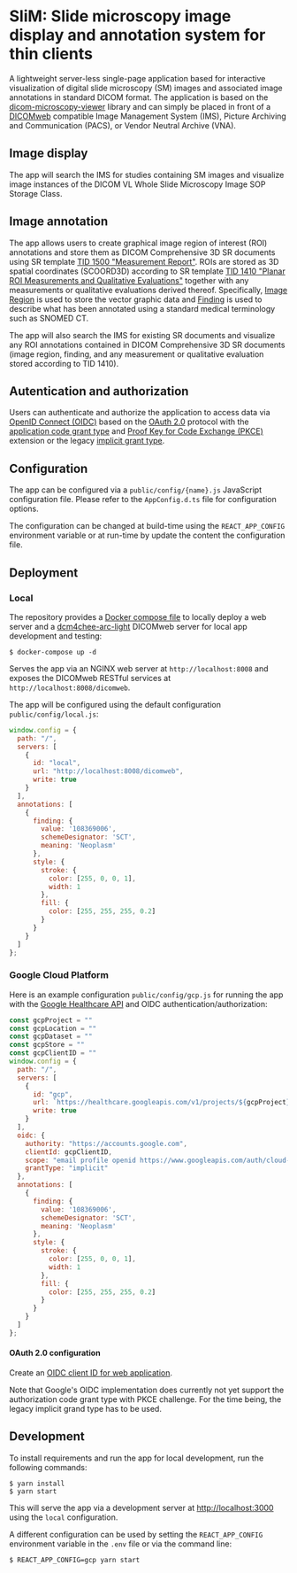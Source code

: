 # SliM: Slide microscopy image display and annotation system for thin clients

A lightweight server-less single-page application based for interactive visualization of digital slide microscopy (SM) images and associated image annotations in standard DICOM format.
The application is based on the [dicom-microscopy-viewer](https://github.com/MGHComputationalPathology/dicom-microscopy-viewer) library and can simply be placed in front of a [DICOMweb](https://www.dicomstandard.org/dicomweb/) compatible Image Management System (IMS), Picture Archiving and Communication (PACS), or Vendor Neutral Archive (VNA).

## Image display

The app will search the IMS for studies containing SM images and visualize image instances of the DICOM VL Whole Slide Microscopy Image SOP Storage Class.

## Image annotation

The app allows users to create graphical image region of interest (ROI) annotations and store them as DICOM Comprehensive 3D SR documents using SR template [TID 1500 "Measurement Report"](http://dicom.nema.org/medical/dicom/current/output/chtml/part16/chapter_A.html#sect_TID_1500).
ROIs are stored as 3D spatial coordinates (SCOORD3D) according to SR template [TID 1410 "Planar ROI Measurements and Qualitative Evaluations"](http://dicom.nema.org/medical/dicom/current/output/chtml/part16/chapter_A.html#sect_TID_1410) together with any measurements or qualitative evaluations derived thereof.
Specifically, [Image Region](http://dicom.nema.org/medical/dicom/current/output/chtml/part16/chapter_A.html#para_b68aa0a9-d0b1-475c-9630-fbbd48dc581d) is used to store the vector graphic data and [Finding](http://dicom.nema.org/medical/dicom/current/output/chtml/part16/chapter_A.html#para_c4ac1cac-ee86-4a86-865a-8137ebe1bd95) is used to describe what has been annotated using a standard medical terminology such as SNOMED CT.

The app will also search the IMS for existing SR documents and visualize any ROI annotations contained in DICOM Comprehensive 3D SR documents (image region, finding, and any measurement or qualitative evaluation stored according to TID 1410).

## Autentication and authorization

Users can authenticate and authorize the application to access data via [OpenID Connect (OIDC)](https://openid.net/connect/) based on the [OAuth 2.0](https://oauth.net/2/) protocol with the [application code grant type](https://oauth.net/2/grant-types/authorization-code/) and [Proof Key for Code Exchange (PKCE)](https://oauth.net/2/pkce/) extension or the legacy [implicit grant type](https://oauth.net/2/grant-types/implicit/).

## Configuration

The app can be configured via a `public/config/{name}.js` JavaScript configuration file.
Please refer to the `AppConfig.d.ts` file for configuration options.

The configuration can be changed at build-time using the `REACT_APP_CONFIG` environment variable or at run-time by update the content the configuration file.

## Deployment

### Local

The repository provides a [Docker compose file](https://docs.docker.com/compose/compose-file/) to locally deploy a web server and a [dcm4chee-arc-light](https://github.com/dcm4che/dcm4chee-arc-light) DICOMweb server for local app development and testing:

    $ docker-compose up -d

Serves the app via an NGINX web server at `http://localhost:8008` and exposes the DICOMweb RESTful services at `http://localhost:8008/dicomweb`.

The app will be configured using the default configuration `public/config/local.js`:

```js
window.config = {
  path: "/",
  servers: [
    {
      id: "local",
      url: "http://localhost:8008/dicomweb",
      write: true
    }
  ],
  annotations: [
    {
      finding: {
        value: '108369006',
        schemeDesignator: 'SCT',
        meaning: 'Neoplasm'
      },
      style: {
        stroke: {
          color: [255, 0, 0, 1],
          width: 1
        },
        fill: {
          color: [255, 255, 255, 0.2]
        }
      }
    }
  ]
};
```


### Google Cloud Platform

Here is an example configuration `public/config/gcp.js` for running the app with the [Google Healthcare API](https://cloud.google.com/healthcare) and OIDC authentication/authorization:

```js
const gcpProject = ""
const gcpLocation = ""
const gcpDataset = ""
const gcpStore = ""
const gcpClientID = ""
window.config = {
  path: "/",
  servers: [
    {
      id: "gcp",
      url: `https://healthcare.googleapis.com/v1/projects/${gcpProject}/locations/${gcpLocation}/datasets/${gcpDataset}/dicomStores/${gcpStore}/dicomWeb`,
      write: true
    }
  ],
  oidc: {
    authority: "https://accounts.google.com",
    clientId: gcpClientID,
    scope: "email profile openid https://www.googleapis.com/auth/cloud-healthcare",
    grantType: "implicit"
  },
  annotations: [
    {
      finding: {
        value: '108369006',
        schemeDesignator: 'SCT',
        meaning: 'Neoplasm'
      },
      style: {
        stroke: {
          color: [255, 0, 0, 1],
          width: 1
        },
        fill: {
          color: [255, 255, 255, 0.2]
        }
      }
    }
  ]
};
```

#### OAuth 2.0 configuration

Create an [OIDC client ID for web application](https://developers.google.com/identity/sign-in/web/sign-in).

Note that Google's OIDC implementation does currently not yet support the authorization code grant type with PKCE challenge.
For the time being, the legacy implicit grand type has to be used.


## Development

To install requirements and run the app for local development, run the following commands:

    $ yarn install
    $ yarn start

This will serve the app via a development server at [http://localhost:3000](http://localhost:3000) using the `local` configuration.

A different configuration can be used by setting the `REACT_APP_CONFIG` environment variable in the `.env` file or via the command line:

    $ REACT_APP_CONFIG=gcp yarn start
